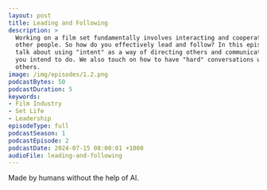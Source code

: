 ```yaml
---
layout: post
title: Leading and Following
description: >
  Working on a film set fundamentally involves interacting and cooperating with 
  other people. So how do you effectively lead and follow? In this episode we 
  talk about using "intent" as a way of directing others and communicating what
  you intend to do. We also touch on how to have "hard" conversations with
  others.
image: /img/episodes/1.2.png
podcastBytes: 50
podcastDuration: 5
keywords:
- Film Industry
- Set Life
- Leadership
episodeType: full
podcastSeason: 1
podcastEpisode: 2
podcastDate: 2024-07-15 08:00:01 +1000
audioFile: leading-and-following
---
```


Made by humans without the help of AI.
